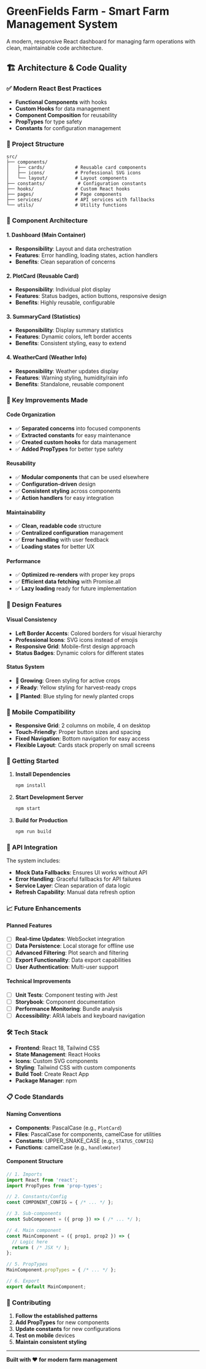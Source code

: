 # GreenFields Farm - Smart Farm Management System

A modern, responsive React dashboard for managing farm operations with clean, maintainable code architecture.

## 🏗️ **Architecture & Code Quality**

### **✅ Modern React Best Practices**
- **Functional Components** with hooks
- **Custom Hooks** for data management
- **Component Composition** for reusability
- **PropTypes** for type safety
- **Constants** for configuration management

### **📁 Project Structure**
```
src/
├── components/
│   ├── cards/           # Reusable card components
│   ├── icons/           # Professional SVG icons
│   └── layout/          # Layout components
├── constants/            # Configuration constants
├── hooks/               # Custom React hooks
├── pages/               # Page components
├── services/            # API services with fallbacks
└── utils/               # Utility functions
```

### **🎯 Component Architecture**

#### **1. Dashboard (Main Container)**
- **Responsibility**: Layout and data orchestration
- **Features**: Error handling, loading states, action handlers
- **Benefits**: Clean separation of concerns

#### **2. PlotCard (Reusable Card)**
- **Responsibility**: Individual plot display
- **Features**: Status badges, action buttons, responsive design
- **Benefits**: Highly reusable, configurable

#### **3. SummaryCard (Statistics)**
- **Responsibility**: Display summary statistics
- **Features**: Dynamic colors, left border accents
- **Benefits**: Consistent styling, easy to extend

#### **4. WeatherCard (Weather Info)**
- **Responsibility**: Weather updates display
- **Features**: Warning styling, humidity/rain info
- **Benefits**: Standalone, reusable component

### **🔧 Key Improvements Made**

#### **Code Organization**
- ✅ **Separated concerns** into focused components
- ✅ **Extracted constants** for easy maintenance
- ✅ **Created custom hooks** for data management
- ✅ **Added PropTypes** for better type safety

#### **Reusability**
- ✅ **Modular components** that can be used elsewhere
- ✅ **Configuration-driven** design
- ✅ **Consistent styling** across components
- ✅ **Action handlers** for easy integration

#### **Maintainability**
- ✅ **Clean, readable code** structure
- ✅ **Centralized configuration** management
- ✅ **Error handling** with user feedback
- ✅ **Loading states** for better UX

#### **Performance**
- ✅ **Optimized re-renders** with proper key props
- ✅ **Efficient data fetching** with Promise.all
- ✅ **Lazy loading** ready for future implementation

### **🎨 Design Features**

#### **Visual Consistency**
- **Left Border Accents**: Colored borders for visual hierarchy
- **Professional Icons**: SVG icons instead of emojis
- **Responsive Grid**: Mobile-first design approach
- **Status Badges**: Dynamic colors for different states

#### **Status System**
- **🌱 Growing**: Green styling for active crops
- **⚡ Ready**: Yellow styling for harvest-ready crops
- **🌱 Planted**: Blue styling for newly planted crops

### **📱 Mobile Compatibility**
- **Responsive Grid**: 2 columns on mobile, 4 on desktop
- **Touch-Friendly**: Proper button sizes and spacing
- **Fixed Navigation**: Bottom navigation for easy access
- **Flexible Layout**: Cards stack properly on small screens

### **🚀 Getting Started**

1. **Install Dependencies**
   ```bash
   npm install
   ```

2. **Start Development Server**
   ```bash
   npm start
   ```

3. **Build for Production**
   ```bash
   npm run build
   ```

### **🔌 API Integration**

The system includes:
- **Mock Data Fallbacks**: Ensures UI works without API
- **Error Handling**: Graceful fallbacks for API failures
- **Service Layer**: Clean separation of data logic
- **Refresh Capability**: Manual data refresh option

### **📈 Future Enhancements**

#### **Planned Features**
- [ ] **Real-time Updates**: WebSocket integration
- [ ] **Data Persistence**: Local storage for offline use
- [ ] **Advanced Filtering**: Plot search and filtering
- [ ] **Export Functionality**: Data export capabilities
- [ ] **User Authentication**: Multi-user support

#### **Technical Improvements**
- [ ] **Unit Tests**: Component testing with Jest
- [ ] **Storybook**: Component documentation
- [ ] **Performance Monitoring**: Bundle analysis
- [ ] **Accessibility**: ARIA labels and keyboard navigation

### **🛠️ Tech Stack**

- **Frontend**: React 18, Tailwind CSS
- **State Management**: React Hooks
- **Icons**: Custom SVG components
- **Styling**: Tailwind CSS with custom components
- **Build Tool**: Create React App
- **Package Manager**: npm

### **📋 Code Standards**

#### **Naming Conventions**
- **Components**: PascalCase (e.g., `PlotCard`)
- **Files**: PascalCase for components, camelCase for utilities
- **Constants**: UPPER_SNAKE_CASE (e.g., `STATUS_CONFIG`)
- **Functions**: camelCase (e.g., `handleWater`)

#### **Component Structure**
```jsx
// 1. Imports
import React from 'react';
import PropTypes from 'prop-types';

// 2. Constants/Config
const COMPONENT_CONFIG = { /* ... */ };

// 3. Sub-components
const SubComponent = ({ prop }) => ( /* ... */ );

// 4. Main component
const MainComponent = ({ prop1, prop2 }) => {
  // Logic here
  return ( /* JSX */ );
};

// 5. PropTypes
MainComponent.propTypes = { /* ... */ };

// 6. Export
export default MainComponent;
```

### **🤝 Contributing**

1. **Follow the established patterns**
2. **Add PropTypes** for new components
3. **Update constants** for new configurations
4. **Test on mobile** devices
5. **Maintain consistent styling**

---

**Built with ❤️ for modern farm management**
